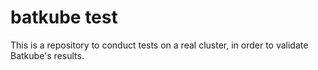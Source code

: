 # batkube test

This is a repository to conduct tests on a real cluster, in order to validate
Batkube's results.
